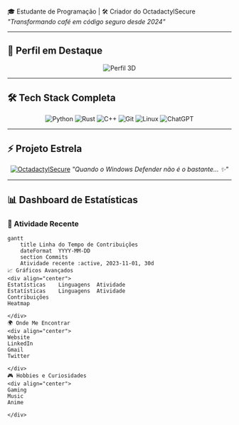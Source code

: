  <!-- Cabeçalho Animado -->
<div align="center">

</div>

🎓 Estudante de Programação | 🛠️ Criador do OctadactylSecure  
*"Transformando café em código seguro desde 2024"*

---

## 🌟 Perfil em Destaque
<div align="center">
  
  ![Perfil 3D](https://github-profile-summary-cards.vercel.app/api/cards/profile-details?username=PeterSteve234&theme=github_dark)
  
</div>

---

## 🛠️ Tech Stack Completa

<div align="center">
  
  ![Python](https://img.shields.io/badge/Python-3776AB?style=for-the-badge&logo=python&logoColor=white)
  ![Rust](https://img.shields.io/badge/Rust-000000?style=for-the-badge&logo=rust&logoColor=white)
  ![C++](https://img.shields.io/badge/C++-00599C?style=for-the-badge&logo=c%2B%2B&logoColor=white)
  ![Git](https://img.shields.io/badge/Git-F05032?style=for-the-badge&logo=git&logoColor=white)
  ![Linux](https://img.shields.io/badge/Linux-FCC624?style=for-the-badge&logo=linux&logoColor=black)
  ![ChatGPT](https://img.shields.io/badge/ChatGPT-74aa9c?style=for-the-badge&logo=openai&logoColor=white)

</div>

---

## ⚡ Projeto Estrela

<div align="center">
  
  [![OctadactylSecure](https://github-readme-stats.vercel.app/api/pin/?username=PeterSteve234&repo=OctadactylSecure&theme=dark&show_owner=true)](https://github.com/PeterSteve234/OctadactylSecure)
  *"Quando o Windows Defender não é o bastante... ✨"*
  
</div>

---

## 📊 Dashboard de Estatísticas

### 📅 Atividade Recente
```mermaid
gantt
    title Linha do Tempo de Contribuições
    dateFormat  YYYY-MM-DD
    section Commits
    Atividade recente :active, 2023-11-01, 30d
📈 Gráficos Avançados
<div align="center">
Estatísticas	Linguagens	Atividade
Estatísticas	Linguagens	Atividade
Contribuições
Heatmap

</div>
🌍 Onde Me Encontrar
<div align="center">
Website
LinkedIn
Gmail
Twitter

</div>
🎮 Hobbies e Curiosidades
<div align="center">
Gaming
Music
Anime

</div>
